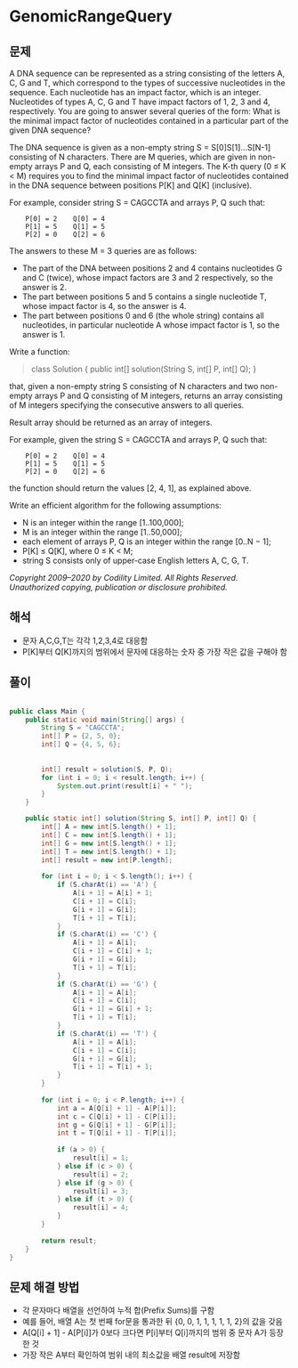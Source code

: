# GenomicRangeQuery

## 문제

A DNA sequence can be represented as a string consisting of the letters A, C, G and T, which correspond to the types of successive nucleotides in the sequence. Each nucleotide has an impact factor, which is an integer. Nucleotides of types A, C, G and T have impact factors of 1, 2, 3 and 4, respectively. You are going to answer several queries of the form: What is the minimal impact factor of nucleotides contained in a particular part of the given DNA sequence?

The DNA sequence is given as a non-empty string S = S[0]S[1]...S[N-1] consisting of N characters. There are M queries, which are given in non-empty arrays P and Q, each consisting of M integers. The K-th query (0 ≤ K < M) requires you to find the minimal impact factor of nucleotides contained in the DNA sequence between positions P[K] and Q[K] (inclusive).

For example, consider string S = CAGCCTA and arrays P, Q such that:
```
    P[0] = 2    Q[0] = 4
    P[1] = 5    Q[1] = 5
    P[2] = 0    Q[2] = 6
```
The answers to these M = 3 queries are as follows:

* The part of the DNA between positions 2 and 4 contains nucleotides G and C (twice), whose impact factors are 3 and 2 respectively, so the answer is 2.
* The part between positions 5 and 5 contains a single nucleotide T, whose impact factor is 4, so the answer is 4.
* The part between positions 0 and 6 (the whole string) contains all nucleotides, in particular nucleotide A whose impact factor is 1, so the answer is 1.

Write a function:

> class Solution { public int[] solution(String S, int[] P, int[] Q); }

that, given a non-empty string S consisting of N characters and two non-empty arrays P and Q consisting of M integers, returns an array consisting of M integers specifying the consecutive answers to all queries.

Result array should be returned as an array of integers.

For example, given the string S = CAGCCTA and arrays P, Q such that:
```
    P[0] = 2    Q[0] = 4
    P[1] = 5    Q[1] = 5
    P[2] = 0    Q[2] = 6
```
the function should return the values [2, 4, 1], as explained above.

Write an efficient algorithm for the following assumptions:

* N is an integer within the range [1..100,000];
* M is an integer within the range [1..50,000];
* each element of arrays P, Q is an integer within the range [0..N − 1];
* P[K] ≤ Q[K], where 0 ≤ K < M;
* string S consists only of upper-case English letters A, C, G, T.

_Copyright 2009–2020 by Codility Limited. All Rights Reserved. Unauthorized copying, publication or disclosure prohibited._

## 해석

* 문자 A,C,G,T는 각각 1,2,3,4로 대응함
* P[K]부터 Q[K]까지의 범위에서 문자에 대응하는 숫자 중 가장 작은 값을 구해야 함

## 풀이

``` java

public class Main {
	public static void main(String[] args) {
		String S = "CAGCCTA";
		int[] P = {2, 5, 0};
		int[] Q = {4, 5, 6};
		
		
		int[] result = solution(S, P, Q);
		for (int i = 0; i < result.length; i++) {
			System.out.print(result[i] + " ");
		}
	}

	public static int[] solution(String S, int[] P, int[] Q) {
		int[] A = new int[S.length() + 1];
		int[] C = new int[S.length() + 1];
		int[] G = new int[S.length() + 1];
		int[] T = new int[S.length() + 1];
		int[] result = new int[P.length];
		
		for (int i = 0; i < S.length(); i++) {
			if (S.charAt(i) == 'A') {
				A[i + 1] = A[i] + 1;
				C[i + 1] = C[i];
				G[i + 1] = G[i];
				T[i + 1] = T[i];
			}
			if (S.charAt(i) == 'C') {
				A[i + 1] = A[i];
				C[i + 1] = C[i] + 1;
				G[i + 1] = G[i];
				T[i + 1] = T[i];
			}
			if (S.charAt(i) == 'G') {
				A[i + 1] = A[i];
				C[i + 1] = C[i];
				G[i + 1] = G[i] + 1;
				T[i + 1] = T[i];
			}
			if (S.charAt(i) == 'T') {
				A[i + 1] = A[i];
				C[i + 1] = C[i];
				G[i + 1] = G[i];
				T[i + 1] = T[i] + 1;
			}
		}
		
		for (int i = 0; i < P.length; i++) {
			int a = A[Q[i] + 1] - A[P[i]];
			int c = C[Q[i] + 1] - C[P[i]];
			int g = G[Q[i] + 1] - G[P[i]];
			int t = T[Q[i] + 1] - T[P[i]];
			
			if (a > 0) {
				result[i] = 1;
			} else if (c > 0) {
				result[i] = 2;
			} else if (g > 0) {
				result[i] = 3;
			} else if (t > 0) {
				result[i] = 4;
			}
		}
		
		return result;
	}
}
```

## 문제 해결 방법

* 각 문자마다 배열을 선언하여 누적 합(Prefix Sums)를 구함
* 예를 들어, 배열 A는 첫 번째 for문을 통과한 뒤 {0, 0, 1, 1, 1, 1, 1, 2}의 값을 갖음 
* A[Q[i] + 1] - A[P[i]]가 0보다 크다면 P[i]부터 Q[i]까지의 범위 중 문자 A가 등장한 것
* 가장 작은 A부터 확인하여 범위 내의 최소값을 배열 result에 저장함
